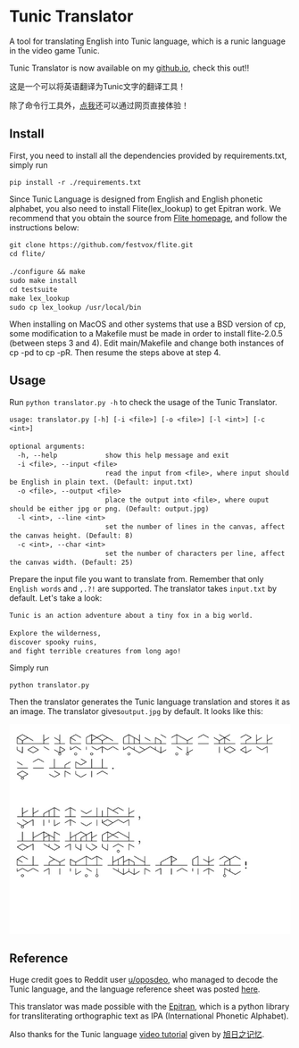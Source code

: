 # Tunic Translator
A tool for translating English into Tunic language, which is a runic language in the video game Tunic.

Tunic Translator is now available on my [github.io](https://norgannon1028.github.io/), check this out!!

这是一个可以将英语翻译为Tunic文字的翻译工具！

除了命令行工具外，[点我](https://norgannon1028.github.io/)还可以通过网页直接体验！

## Install

First, you need to install all the dependencies provided by requirements.txt, simply run

```
pip install -r ./requirements.txt
```

Since Tunic Language is designed from English and English phonetic alphabet, you also need to install Flite(lex_lookup) to get Epitran work. We recommend that you obtain the source from [Flite homepage](https://github.com/festvox/flite), and follow the instructions below:
```
git clone https://github.com/festvox/flite.git
cd flite/

./configure && make
sudo make install
cd testsuite
make lex_lookup
sudo cp lex_lookup /usr/local/bin
```
When installing on MacOS and other systems that use a BSD version of cp, some modification to a Makefile must be made in order to install flite-2.0.5 (between steps 3 and 4). Edit main/Makefile and change both instances of cp -pd to cp -pR. Then resume the steps above at step 4.

## Usage

Run `python translator.py -h` to check the usage of the Tunic Translator.

```
usage: translator.py [-h] [-i <file>] [-o <file>] [-l <int>] [-c <int>]

optional arguments:
  -h, --help            show this help message and exit
  -i <file>, --input <file>
                        read the input from <file>, where input should be English in plain text. (Default: input.txt)
  -o <file>, --output <file>
                        place the output into <file>, where ouput should be either jpg or png. (Default: output.jpg)
  -l <int>, --line <int>
                        set the number of lines in the canvas, affect the canvas height. (Default: 8)
  -c <int>, --char <int>
                        set the number of characters per line, affect the canvas width. (Default: 25)
```

Prepare the input file you want to translate from. Remember that only `English words` and `,.?!` are supported. The translator takes  `input.txt` by default. Let's take a look:

```
Tunic is an action adventure about a tiny fox in a big world. 

Explore the wilderness, 
discover spooky ruins, 
and fight terrible creatures from long ago!
```

Simply run

```
python translator.py
```

Then the translator generates the Tunic language translation and stores it as an image.  The translator gives`output.jpg` by default. It looks like this:

![output](./output.jpg)

## Reference

Huge credit goes to Reddit user [u/oposdeo](https://www.reddit.com/user/oposdeo/), who managed to decode the Tunic language, and the language reference sheet was posted [here](https://www.reddit.com/r/TunicGame/comments/tgc056/tunic_language_reference_sheet_big_spoiler/).

This translator was made possible with the [Epitran](https://github.com/dmort27/epitran), which is a python library for transliterating orthographic text as IPA (International Phonetic Alphabet).

Also thanks for the Tunic language [video tutorial](https://www.bilibili.com/video/BV1n541117Pi?share_source=copy_web) given by [旭日之记忆](https://space.bilibili.com/12994).